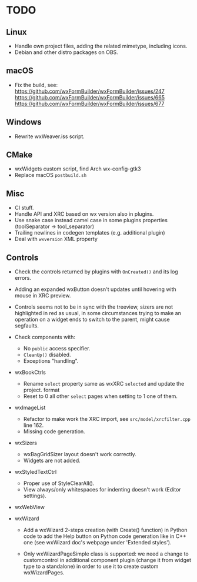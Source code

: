 # TODO

## Linux

- Handle own project files, adding the related mimetype, including icons.
- Debian and other distro packages on OBS.

## macOS

- Fix the build, see:
  https://github.com/wxFormBuilder/wxFormBuilder/issues/247
  https://github.com/wxFormBuilder/wxFormBuilder/issues/665
  https://github.com/wxFormBuilder/wxFormBuilder/issues/677

## Windows

- Rewrite wxWeaver.iss script.

## CMake

- wxWidgets custom script, find Arch wx-config-gtk3
- Replace macOS `postbuild.sh`

## Misc

- CI stuff.
- Handle API and XRC based on wx version also in plugins.
- Use snake case instead camel case in some plugins properties
  (toolSeparator -> tool_separator)
- Trailing newlines in codegen templates (e.g. additional plugin)
- Deal with `wxversion` XML property

## Controls

- Check the controls returned by plugins with `OnCreated()` and its log errors.
- Adding an expanded wxButton doesn't updates until hovering with mouse in
  XRC preview.
- Controls seems not to be in sync with the treeview, sizers are not highlighted
  in red as usual, in some circumstances trying to make an operation on a widget
  ends to switch to the parent, might cause segfaults.

- Check components with:
    - No `public` access specifier.
    - `CleanUp()` disabled.
    - Exceptions "handling".

- wxBookCtrls
    - Rename `select` property same as wxXRC `selected` and update the project.
      format
    - Reset to 0 all other `select` pages when setting to 1 one of them.

- wxImageList
    - Refactor to make work the XRC import, see `src/model/xrcfilter.cpp` line 162.
    - Missing code generation.

- wxSizers
    - wxBagGridSizer layout doesn't work correctly.
    - Widgets are not added.

- wxStyledTextCtrl
    - Proper use of StyleClearAll().
    - View always/only whitespaces for indenting doesn't work (Editor settings).

- wxWebView

- wxWizard
    - Add a wxWizard 2-steps creation (with Create() function) in Python code to add
    the Help button on Python code generation like in C++ one
    (see wxWizard doc's webpage under 'Extended styles').

    - Only wxWizardPageSimple class is supported: we need a change to customcontrol
    in additional component plugin (change it from widget type to a standalone)
    in order to use it to create custom wxWizardPages.
